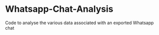 # Whatsapp-Chat-Analysis
Code to analyse the various data associated with an exported Whatsapp chat
